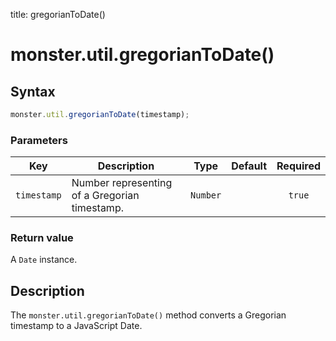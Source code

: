title: gregorianToDate()

# monster.util.gregorianToDate()

## Syntax
```javascript
monster.util.gregorianToDate(timestamp);
```

### Parameters
Key | Description | Type | Default | Required
:-: | --- | :-: | :-: | :-:
`timestamp` | Number representing of a Gregorian timestamp. | `Number` | | `true`

### Return value
A `Date` instance.

## Description
The `monster.util.gregorianToDate()` method converts a Gregorian timestamp to a JavaScript Date.
